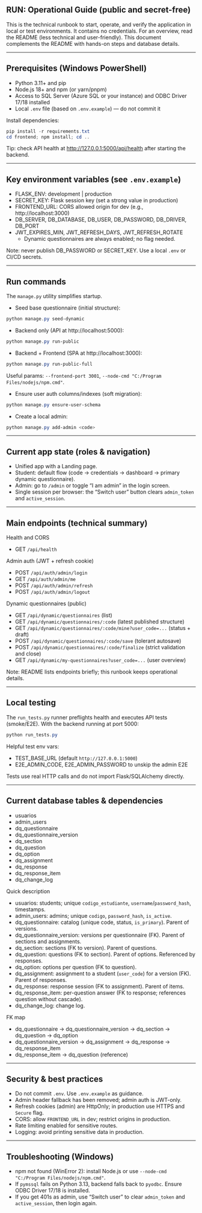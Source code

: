 ## RUN: Operational Guide (public and secret-free)

This is the technical runbook to start, operate, and verify the application in local or test environments. It contains no credentials. For an overview, read the README (less technical and user-friendly). This document complements the README with hands-on steps and database details.

---

## Prerequisites (Windows PowerShell)

- Python 3.11+ and pip
- Node.js 18+ and npm (or yarn/pnpm)
- Access to SQL Server (Azure SQL or your instance) and ODBC Driver 17/18 installed
- Local `.env` file (based on `.env.example`) — do not commit it

Install dependencies:

```powershell
pip install -r requirements.txt
cd frontend; npm install; cd ..
```

Tip: check API health at http://127.0.0.1:5000/api/health after starting the backend.

---

## Key environment variables (see `.env.example`)

- FLASK_ENV: development | production
- SECRET_KEY: Flask session key (set a strong value in production)
- FRONTEND_URL: CORS allowed origin for dev (e.g., http://localhost:3000)
- DB_SERVER, DB_DATABASE, DB_USER, DB_PASSWORD, DB_DRIVER, DB_PORT
- JWT_EXPIRES_MIN, JWT_REFRESH_DAYS, JWT_REFRESH_ROTATE
	- Dynamic questionnaires are always enabled; no flag needed.

Note: never publish DB_PASSWORD or SECRET_KEY. Use a local `.env` or CI/CD secrets.

---

## Run commands

The `manage.py` utility simplifies startup.

- Seed base questionnaire (initial structure):
```powershell
python manage.py seed-dynamic
```

- Backend only (API at http://localhost:5000):
```powershell
python manage.py run-public
```

- Backend + Frontend (SPA at http://localhost:3000):
```powershell
python manage.py run-public-full
```
Useful params: `--frontend-port 3001`, `--node-cmd "C:/Program Files/nodejs/npm.cmd"`.

- Ensure user auth columns/indexes (soft migration):
```powershell
python manage.py ensure-user-schema
```

- Create a local admin:
```powershell
python manage.py add-admin <code>
```

---

## Current app state (roles & navigation)

- Unified app with a Landing page.
- Student: default flow (code → credentials → dashboard → primary dynamic questionnaire).
- Admin: go to `/admin` or toggle “I am admin” in the login screen.
- Single session per browser: the “Switch user” button clears `admin_token` and `active_session`.

---

## Main endpoints (technical summary)

Health and CORS
- GET `/api/health`

Admin auth (JWT + refresh cookie)
- POST `/api/auth/admin/login`
- GET `/api/auth/admin/me`
- POST `/api/auth/admin/refresh`
- POST `/api/auth/admin/logout`

Dynamic questionnaires (public)
- GET `/api/dynamic/questionnaires` (list)
- GET `/api/dynamic/questionnaires/:code` (latest published structure)
- GET `/api/dynamic/questionnaires/:code/mine?user_code=...` (status + draft)
- POST `/api/dynamic/questionnaires/:code/save` (tolerant autosave)
- POST `/api/dynamic/questionnaires/:code/finalize` (strict validation and close)
- GET `/api/dynamic/my-questionnaires?user_code=...` (user overview)

Note: README lists endpoints briefly; this runbook keeps operational details.

---

## Local testing

The `run_tests.py` runner preflights health and executes API tests (smoke/E2E). With the backend running at port 5000:

```powershell
python run_tests.py
```

Helpful test env vars:
- TEST_BASE_URL (default `http://127.0.0.1:5000`)
- E2E_ADMIN_CODE, E2E_ADMIN_PASSWORD to unskip the admin E2E

Tests use real HTTP calls and do not import Flask/SQLAlchemy directly.

---

## Current database tables & dependencies

- usuarios
- admin_users
- dq_questionnaire
- dq_questionnaire_version
- dq_section
- dq_question
- dq_option
- dq_assignment
- dq_response
- dq_response_item
- dq_change_log

Quick description
- usuarios: students; unique `codigo_estudiante`, `username`/`password_hash`, timestamps.
- admin_users: admins; unique `codigo`, `password_hash`, `is_active`.
- dq_questionnaire: catalog (unique code, status, `is_primary`). Parent of versions.
- dq_questionnaire_version: versions per questionnaire (FK). Parent of sections and assignments.
- dq_section: sections (FK to version). Parent of questions.
- dq_question: questions (FK to section). Parent of options. Referenced by responses.
- dq_option: options per question (FK to question).
- dq_assignment: assignment to a student (`user_code`) for a version (FK). Parent of responses.
- dq_response: response session (FK to assignment). Parent of items.
- dq_response_item: per-question answer (FK to response; references question without cascade).
- dq_change_log: change log.

FK map
- dq_questionnaire → dq_questionnaire_version → dq_section → dq_question → dq_option
- dq_questionnaire_version → dq_assignment → dq_response → dq_response_item
- dq_response_item → dq_question (reference)

---

## Security & best practices

- Do not commit `.env`. Use `.env.example` as guidance.
- Admin header fallback has been removed; admin auth is JWT-only.
- Refresh cookies (admin) are HttpOnly; in production use HTTPS and `Secure` flag.
- CORS: allow `FRONTEND_URL` in dev; restrict origins in production.
- Rate limiting enabled for sensitive routes.
- Logging: avoid printing sensitive data in production.

---

## Troubleshooting (Windows)

- npm not found (WinError 2): install Node.js or use `--node-cmd "C:/Program Files/nodejs/npm.cmd"`.
- If `pymssql` fails on Python 3.13, backend falls back to `pyodbc`. Ensure ODBC Driver 17/18 is installed.
- If you get 401s as admin, use “Switch user” to clear `admin_token` and `active_session`, then login again.


